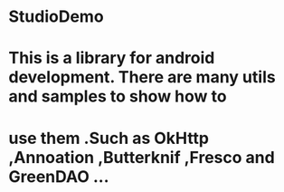# StudioDemo
#
#  This is a library for android development. There are many utils and samples to show how to 
#   use them .Such as OkHttp ,Annoation ,Butterknif ,Fresco and GreenDAO ...
#   
#
#
#
#
#
